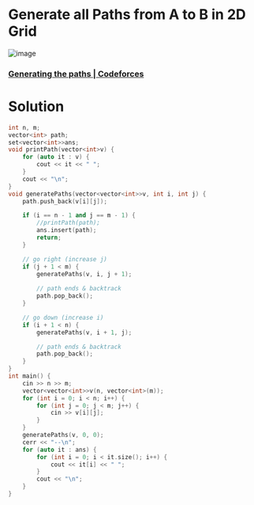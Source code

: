 # Generate all Paths from A to B in 2D Grid
![image](https://user-images.githubusercontent.com/99830416/236549567-90b016fa-8be8-42c1-bdd5-8b60a0a7494f.png)

### [Generating the paths | Codeforces](https://codeforces.com/group/gA8A93jony/contest/270592/problem/N)



# Solution
```cpp
int n, m;
vector<int> path;
set<vector<int>>ans;
void printPath(vector<int>v) {
    for (auto it : v) {
        cout << it << " ";
    }
    cout << "\n";
}
void generatePaths(vector<vector<int>>v, int i, int j) {
    path.push_back(v[i][j]);

    if (i == n - 1 and j == m - 1) {
        //printPath(path);
        ans.insert(path);
        return;
    }

    // go right (increase j)
    if (j + 1 < m) {
        generatePaths(v, i, j + 1);
        
        // path ends & backtrack
        path.pop_back();
    }

    // go down (increase i)
    if (i + 1 < n) {
        generatePaths(v, i + 1, j);

        // path ends & backtrack
        path.pop_back();
    }
}
int main() {
    cin >> n >> m;
    vector<vector<int>>v(n, vector<int>(m));
    for (int i = 0; i < n; i++) {
        for (int j = 0; j < m; j++) {
            cin >> v[i][j];
        }
    }
    generatePaths(v, 0, 0);
    cerr << "--\n";
    for (auto it : ans) {
        for (int i = 0; i < it.size(); i++) {
            cout << it[i] << " ";
        }
        cout << "\n";
    }
}
```
